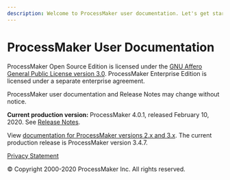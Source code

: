 ```yaml
---
description: Welcome to ProcessMaker user documentation. Let's get started.
---
```


# ProcessMaker User Documentation

ProcessMaker Open Source Edition is licensed under the [GNU Affero General Public License version 3.0](https://github.com/ProcessMaker/spark/blob/develop/LICENSE.txt). ProcessMaker Enterprise Edition is licensed under a separate enterprise agreement.

ProcessMaker user documentation and Release Notes may change without notice.

**Current production version:** ProcessMaker 4.0.1, released February 10, 2020. See [Release Notes](https://processmaker.gitbook.io/processmaker-release-notes/processmaker-4.0.x/processmaker-4.0.1-release-notes).

View [documentation for ProcessMaker versions 2.x and 3.x](https://wiki.processmaker.com/). The current production release is ProcessMaker version 3.4.7.

[Privacy Statement](https://www.processmaker.com/privacy-statement)

© Copyright 2000-2020 ProcessMaker Inc. All rights reserved.

